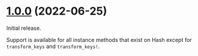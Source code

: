 # [1.0.0][] (2022-06-25)

Initial release.

Support is available for all instance methods that exist on Hash except for `transform_keys` and `transform_keys!`.

[1.0.0]: https://github.com/AaronLasseigne/tash/compare/v0.0.0...v1.0.0
